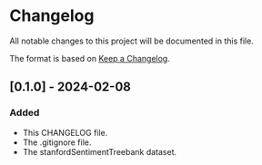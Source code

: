 # Changelog

All notable changes to this project will be documented in this file.

The format is based on [Keep a Changelog](https://keepachangelog.com/en/1.1.0/).

## [0.1.0] - 2024-02-08

### Added

- This CHANGELOG file.
- The .gitignore file.
- The stanfordSentimentTreebank dataset.
